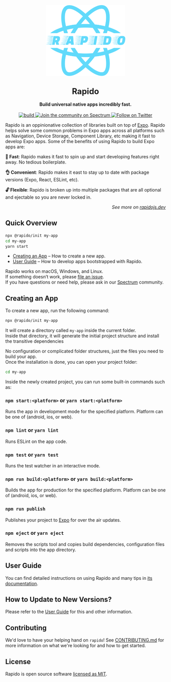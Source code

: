 <p align="center">
  <img alt="rapido" src="logo.svg" width="250">
</p>

<h2 align="center">
  <big>
    <b>Rapido</b>
  </big>
</h2>

<div align="center">
  <strong>
    Build universal native apps incredibly fast.
  </strong>
  <br />
  <br />
  <a href="https://github.com/rapidojs/rapido/actions?workflow=build">
    <img src="https://github.com/rapidojs/rapido/workflows/build/badge.svg" alt="build">
  </a>
  <a href="https://spectrum.chat/rapido">
    <img src="https://withspectrum.github.io/badge/badge.svg" alt="Join the community on Spectrum">
  </a>
  <a href="https://twitter.com/intent/follow?screen_name=rapidojs">
    <img src="https://img.shields.io/twitter/follow/rapidojs.svg?style=social&label=Follow%20@rapidojs" alt="Follow on Twitter">
  </a>
</div>

Rapido is an oppinionative collection of libraries built on top of [Expo](https://expo.io). Rapido helps solve some common problems in Expo apps across all platforms such as Navigation, Device Storage, Component Library, etc making it fast to develop Expo apps. Some of the benefits of using Rapido to build Expo apps are:

**🚀 Fast**: Rapido makes it fast to spin up and start developing features right away. No tedious boilerplate.

**👌 Convenient**: Rapido makes it east to stay up to date with package versions (Expo, React, ESLint, etc).

**🔓 Flexible**: Rapido is broken up into multiple packages that are all optional and ejectable so you are never locked in.

<p align="right"><em>See more on <a href="https://rapidojs.dev">rapidojs.dev</a></em></p>

## Quick Overview

```sh
npx @rapido/init my-app
cd my-app
yarn start
```

- [Creating an App](#creating-an-app) – How to create a new app.
- [User Guide](https://rapidojs.dev/) – How to develop apps bootstrapped with Rapido.

Rapido works on macOS, Windows, and Linux.<br>
If something doesn’t work, please [file an issue](https://github.com/rapidojs/rapido/issues/new).<br>
If you have questions or need help, please ask in our [Spectrum](https://spectrum.chat/rapido) community.

## Creating an App

To create a new app, run the following command:

```sh
npx @rapido/init my-app
```

It will create a directory called `my-app` inside the current folder.<br>
Inside that directory, it will generate the initial project structure and install the transitive dependencies

No configuration or complicated folder structures, just the files you need to build your app.<br>
Once the installation is done, you can open your project folder:

```sh
cd my-app
```

Inside the newly created project, you can run some built-in commands such as:

### `npm start:<platform>` or `yarn start:<platform>`

Runs the app in development mode for the specified platform. Platform can be one of (android, ios, or web).

### `npm lint` or `yarn lint`

Runs ESLint on the app code.

### `npm test` or `yarn test`

Runs the test watcher in an interactive mode.

### `npm run build:<platform>` or `yarn build:<platform>`

Builds the app for production for the specified platform. Platform can be one of (android, ios, or web).

### `npm run publish`

Publishes your project to [Expo](https://expo.io) for over the air updates.

### `npm eject` or `yarn eject`

Removes the scripts tool and copies build dependencies, configuration files and scripts into the app directory.

## User Guide

You can find detailed instructions on using Rapido and many tips in [its documentation](https://rapidojs.dev/).

## How to Update to New Versions?

Please refer to the [User Guide](https://rapidojs.dev/docs/updating-to-new-releases) for this and other information.

## Contributing

We'd love to have your helping hand on `rapido`! See [CONTRIBUTING.md](CONTRIBUTING.md) for more information on what we're looking for and how to get started.

## License

Rapido is open source software [licensed as MIT](https://github.com/rapidojs/rapido/blob/master/LICENSE).
